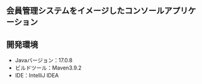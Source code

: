 ## 会員管理システムをイメージしたコンソールアプリケーション  
## 開発環境  
  * Javaバージョン：17.0.8  
  * ビルドツール：Maven3.9.2  
  * IDE：IntelliJ IDEA  

